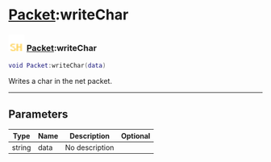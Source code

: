 # [Packet](../packet/README.md):writeChar

### <img src="../../.gitbook/assets/shared.png" width="32" height="32" /> [Packet](../packet/README.md):writeChar

```lua
void Packet:writeChar(data)
```

Writes a char in the net packet.<br>

-----------------
## Parameters

| Type   | Name | Description | Optional |
| ------ | ---- | ----------- | -------: |
| string | data | No description |   |
